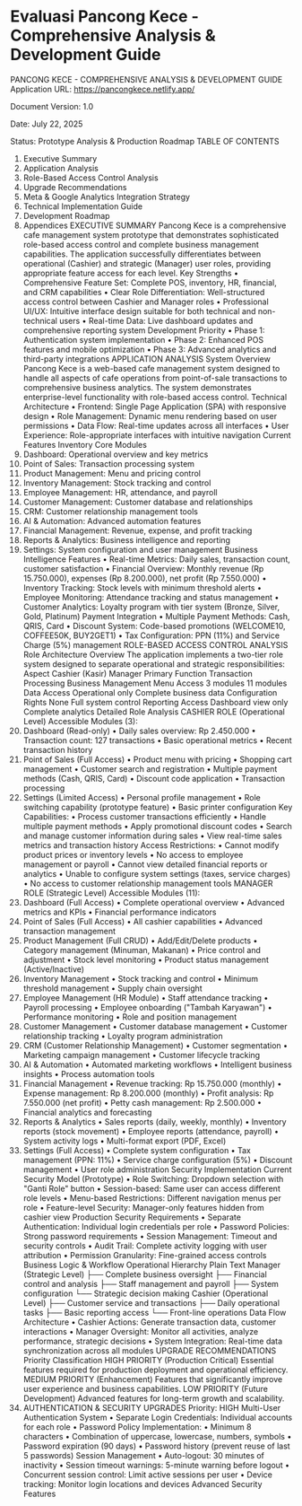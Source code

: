 # Evaluasi Pancong Kece - Comprehensive Analysis & Development Guide
PANCONG KECE - COMPREHENSIVE 
ANALYSIS & DEVELOPMENT GUIDE
Application URL: https://pancongkece.netlify.app/
 
Document Version: 1.0
 
Date: July 22, 2025
 
Status: Prototype Analysis & Production Roadmap
TABLE OF CONTENTS
1. Executive Summary
2. Application Analysis
3. Role-Based Access Control Analysis
4. Upgrade Recommendations
5. Meta & Google Analytics Integration Strategy
6. Technical Implementation Guide
7. Development Roadmap
8. Appendices
EXECUTIVE SUMMARY
Pancong Kece is a comprehensive cafe management system prototype that demonstrates 
sophisticated role-based access control and complete business management capabilities. 
The application successfully differentiates between operational (Cashier) and strategic 
(Manager) user roles, providing appropriate feature access for each level.
Key Strengths
• Comprehensive Feature Set: Complete POS, inventory, HR, financial, and CRM 
capabilities
• Clear Role Differentiation: Well-structured access control between Cashier and 
Manager roles
• Professional UI/UX: Intuitive interface design suitable for both technical and non-
technical users
• Real-time Data: Live dashboard updates and comprehensive reporting system
Development Priority
• Phase 1: Authentication system implementation
• Phase 2: Enhanced POS features and mobile optimization
• Phase 3: Advanced analytics and third-party integrations
APPLICATION ANALYSIS
System Overview
Pancong Kece is a web-based cafe management system designed to handle all aspects of 
cafe operations from point-of-sale transactions to comprehensive business analytics. The 
system demonstrates enterprise-level functionality with role-based access control.
Technical Architecture
• Frontend: Single Page Application (SPA) with responsive design
• Role Management: Dynamic menu rendering based on user permissions
• Data Flow: Real-time updates across all interfaces
• User Experience: Role-appropriate interfaces with intuitive navigation
Current Features Inventory
Core Modules
1. Dashboard: Operational overview and key metrics
2. Point of Sales: Transaction processing system
3. Product Management: Menu and pricing control
4. Inventory Management: Stock tracking and control
5. Employee Management: HR, attendance, and payroll
6. Customer Management: Customer database and relationships
7. CRM: Customer relationship management tools
8. AI & Automation: Advanced automation features
9. Financial Management: Revenue, expense, and profit tracking
10. Reports & Analytics: Business intelligence and reporting
11. Settings: System configuration and user management
Business Intelligence Features
• Real-time Metrics: Daily sales, transaction count, customer satisfaction
• Financial Overview: Monthly revenue (Rp 15.750.000), expenses (Rp 8.200.000), net 
profit (Rp 7.550.000)
• Inventory Tracking: Stock levels with minimum threshold alerts
• Employee Monitoring: Attendance tracking and status management
• Customer Analytics: Loyalty program with tier system (Bronze, Silver, Gold, Platinum)
Payment Integration
• Multiple Payment Methods: Cash, QRIS, Card
• Discount System: Code-based promotions (WELCOME10, COFFEE50K, BUY2GET1)
• Tax Configuration: PPN (11%) and Service Charge (5%) management
ROLE-BASED ACCESS CONTROL ANALYSIS
Role Architecture Overview
The application implements a two-tier role system designed to separate operational and 
strategic responsibilities:
Aspect Cashier (Kasir) Manager
Primary Function Transaction Processing Business Management
Menu Access 3 modules 11 modules
Data Access Operational only Complete business data
Configuration Rights None Full system control
Reporting Access Dashboard view only Complete analytics
Detailed Role Analysis
CASHIER ROLE (Operational Level)
Accessible Modules (3):
1. Dashboard (Read-only)
• Daily sales overview: Rp 2.450.000
• Transaction count: 127 transactions
• Basic operational metrics
• Recent transaction history
2. Point of Sales (Full Access)
• Product menu with pricing
• Shopping cart management
• Customer search and registration
• Multiple payment methods (Cash, QRIS, Card)
• Discount code application
• Transaction processing
3. Settings (Limited Access)
• Personal profile management
• Role switching capability (prototype feature)
• Basic printer configuration
Key Capabilities:
• Process customer transactions efficiently
• Handle multiple payment methods
• Apply promotional discount codes
• Search and manage customer information during sales
• View real-time sales metrics and transaction history
Access Restrictions:
• Cannot modify product prices or inventory levels
• No access to employee management or payroll
• Cannot view detailed financial reports or analytics
• Unable to configure system settings (taxes, service charges)
• No access to customer relationship management tools
MANAGER ROLE (Strategic Level)
Accessible Modules (11):
1. Dashboard (Full Access)
• Complete operational overview
• Advanced metrics and KPIs
• Financial performance indicators
2. Point of Sales (Full Access)
• All cashier capabilities
• Advanced transaction management
3. Product Management (Full CRUD)
• Add/Edit/Delete products
• Category management (Minuman, Makanan)
• Price control and adjustment
• Stock level monitoring
• Product status management (Active/Inactive)
4. Inventory Management
• Stock tracking and control
• Minimum threshold management
• Supply chain oversight
5. Employee Management (HR Module)
• Staff attendance tracking
• Payroll processing
• Employee onboarding ("Tambah Karyawan")
• Performance monitoring
• Role and position management
6. Customer Management
• Customer database management
• Customer relationship tracking
• Loyalty program administration
7. CRM (Customer Relationship Management)
• Customer segmentation
• Marketing campaign management
• Customer lifecycle tracking
8. AI & Automation
• Automated marketing workflows
• Intelligent business insights
• Process automation tools
9. Financial Management
• Revenue tracking: Rp 15.750.000 (monthly)
• Expense management: Rp 8.200.000 (monthly)
• Profit analysis: Rp 7.550.000 (net profit)
• Petty cash management: Rp 2.500.000
• Financial analytics and forecasting
10. Reports & Analytics
• Sales reports (daily, weekly, monthly)
• Inventory reports (stock movement)
• Employee reports (attendance, payroll)
• System activity logs
• Multi-format export (PDF, Excel)
11. Settings (Full Access)
• Complete system configuration
• Tax management (PPN: 11%)
• Service charge configuration (5%)
• Discount management
• User role administration
Security Implementation
Current Security Model (Prototype)
• Role Switching: Dropdown selection with "Ganti Role" button
• Session-based: Same user can access different role levels
• Menu-based Restrictions: Different navigation menus per role
• Feature-level Security: Manager-only features hidden from cashier view
Production Security Requirements
• Separate Authentication: Individual login credentials per role
• Password Policies: Strong password requirements
• Session Management: Timeout and security controls
• Audit Trail: Complete activity logging with user attribution
• Permission Granularity: Fine-grained access controls
Business Logic & Workflow
Operational Hierarchy
Plain Text
Manager (Strategic Level)
    ├── Complete business oversight
    ├── Financial control and analysis
    ├── Staff management and payroll
    ├── System configuration
    └── Strategic decision making
Cashier (Operational Level)
    ├── Customer service and transactions
    ├── Daily operational tasks
    ├── Basic reporting access
    └── Front-line operations
Data Flow Architecture
• Cashier Actions: Generate transaction data, customer interactions
• Manager Oversight: Monitor all activities, analyze performance, strategic decisions
• System Integration: Real-time data synchronization across all modules
UPGRADE RECOMMENDATIONS
Priority Classification
HIGH PRIORITY (Production Critical)
Essential features required for production deployment and operational efficiency.
MEDIUM PRIORITY (Enhancement)
Features that significantly improve user experience and business capabilities.
LOW PRIORITY (Future Development)
Advanced features for long-term growth and scalability.
1. AUTHENTICATION & SECURITY UPGRADES
Priority: HIGH
Multi-User Authentication System
• Separate Login Credentials: Individual accounts for each role
• Password Policy Implementation:
• Minimum 8 characters
• Combination of uppercase, lowercase, numbers, symbols
• Password expiration (90 days)
• Password history (prevent reuse of last 5 passwords)
Session Management
• Auto-logout: 30 minutes of inactivity
• Session timeout warnings: 5-minute warning before logout
• Concurrent session control: Limit active sessions per user
• Device tracking: Monitor login locations and devices
Advanced Security Features

